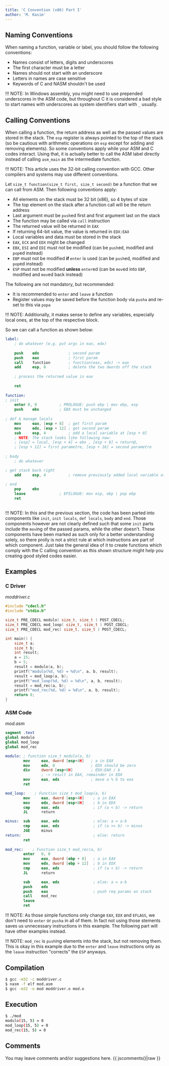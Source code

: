 ```yaml
---
title: 'C Convention (x86) Part I'
author: 'M. Kasim'
---
```


## Naming Conventions
When naming a function, variable or label, you should follow the following conventions:
* Names consist of letters, digits and underscores
* The first character must be a letter
* Names should not start with an underscore
* Letters in names are case sensitive
* Keywords of C and NASM shouldn't be used

!!! NOTE: In Windows assembly, you might need to use prepended underscores in the ASM code, but throughout C it is considered a bad style to start names with underscores as system identifiers start with `_` usually.


## Calling Conventions
When calling a function, the return address as well as the passed values are stored in the stack. The `esp` register is always pointed to the top of the stack (so be cautious with arithmetic operations on `esp` except for adding and removing elements). So some conventions apply while your ASM and C codes interact. Using that, it is actually better to call the ASM label directly instead of calling `asm_main` as the intermediate function.

!!! NOTE: This article uses the 32-bit calling convention with GCC. Other compilers and systems may use different conventions.


Let `size_t function(size_t first, size_t second)` be a function that we can call from ASM. Then following conventions apply:

*  All elements on the stack must be 32 bit (x86), so 4 bytes of size
*  The top element on the stack after a function call will be the return address
*  Last argument must be `push`ed first and first argument last on the stack
*  The function may be called via `call` instruction
*  The returned value will be returned in `EAX`
*  If returning 64-bit value, the value is returned in `EDX:EAX`
*  Local variables and data must be stored in the stack
*  `EAX`, `ECX` and `EDX` might be changed
*  `EBX`, `ESI` and `EDI` must not be modified (can be `push`ed, modified and `pop`ed instead)
*  `EBP` must not be modified <b>if </b>`enter` is used (can be `push`ed, modified and `pop`ed instead)
*  `ESP` must not be modified <b>unless </b>`enter`ed (can be `mov`ed into `EBP`, modified and `mov`ed back instead)

The following are not mandatory, but recommended:

*  It is recommended to `enter` and `leave` a function
*  Register values may be saved before the function body via `pusha` and re-set to this via `popa`

!!! NOTE: Additionally, it makes sense to define any variables, especially local ones, at the top of the respective block.

So we can call a function as shown below:

```NASM
label:
    ; do whatever (e.g. put args in eax, edx)
    
    push	edx				; second param
    push	eax				; first param
    call	function		; function(eax, edx) -> eax
    add		esp, 8  		; delete the two dwords off the stack
    
    ; process the returned value in eax
    
    ret
    
function:
; init
	enter 0, 0			; PROLOGUE: push ebp \ mov ebp, esp
    push	ebx			; EBX must be unchanged
    
; def & manage locals
    mov		eax, [esp + 8]	; get first param
    mov		edx, [esp + 12]	; get second param
    sub		esp, 4			; add a local variable at [esp + 0]
    ; NOTE: The stack looks like following now:
    ; [esp] = local, [esp + 4] = ebx , [esp + 8] = return@,
    ; [esp + 12] = first parametre, [esp + 16] = second parametre
  
; body
   	; do whatever

; get stack back right
    add		esp, 4			; remove previously added local variable at [esp + 0]
    
; end
    pop		ebx
    leave				; EPILOGUE: mov esp, ebp \ pop ebp
    ret
    
```

!!! NOTE: In this and the previous section, the code has been parted into components like `init`, `init locals`, `def locals`, `body` and `end`. Those components however are not clearly defined such that some `init` parts include the `mov`ing of the passed params, while the other doesn't. These components have been marked as such only for a better understanding solely, so there prolly is not a strict rule at which instructions are part of which component. Just take the general idea of it to create functions which comply with the C calling convention as this shown structure might help you creating good styled codes easier.


## Examples

### C Driver
_moddriver.c_
```C
#include "cdecl.h"
#include "stdio.h"

size_t PRE_CDECL modulo( size_t, size_t ) POST_CDECL;
size_t PRE_CDECL mod_loop( size_t, size_t ) POST_CDECL;
size_t PRE_CDECL mod_rec( size_t, size_t ) POST_CDECL;

int main() {
    size_t a;
    size_t b;
    int result;
    a = 15;
    b = 5;
    result = modulo(a, b);
    printf("modulo(%d, %d) = %d\n", a, b, result);
    result = mod_loop(a, b);
    printf("mod_loop(%d, %d) = %d\n", a, b, result);
    result = mod_rec(a, b);
    printf("mod_rec(%d, %d) = %d\n", a, b, result);
    return 0;
}
```

### ASM Code
_mod.asm_
```nasm
segment .text
global modulo
global mod_loop
global mod_rec

modulo: ; function size_t modulo(a, b)
        mov     eax, dword [esp+4H]   ; a in EAX
        mov     edx, 0                ; EDX should be zero
        div     dword [esp+8H]        ; EDX:EAX / b 
        		; -> result in EAX, remainder in EDX
        mov     eax, edx              ; move a % b to eax
        ret

mod_loop:    ; Function size_t mod_loop(a, b)
        mov     eax, dword [esp+4H]    ; a in EAX
        mov     edx, dword [esp+8H]    ; b in EDX
        cmp     eax, edx               ; if (a < b) -> return
        JL      return

minus:  sub     eax, edx               ; else: a = a-b
        cmp     eax, edx               ; if (a >= b) -> minus
        JGE     minus
return:                                ; else: return
        ret
        
mod_rec:    ; Function size_t mod_rec(a, b)
		enter	0, 0
        mov     eax, dword [ebp + 8]   ; a in EAX
        mov     edx, dword [ebp + 12]  ; b in EDX
        cmp     eax, edx               ; if (a < b) -> return
        JL      return

		sub		eax, edx               ; else: a = a-b
        push	edx
        push	eax					   ; push req params on stack
        call	mod_rec
        leave
        ret
```
!!! NOTE: As those simple functions only change `EAX`, `EDX` and `EFLAGS`, we don't need to `enter` or `pusha` in all of them. In fact not using those stements saves us unnecessary instructions in this example. The following part will have other examples instead.

!!! NOTE: `mod_rec` is `push`ing elements into the stack, but not removing them. This is okay in this example due to the `enter` and `leave` instructions only as the `leave` instruction "corrects" the `ESP` anyways.

## Compilation
```sh
$ gcc -m32 -c moddriver.c
$ nasm -f elf mod.asm
$ gcc -m32 -o mod moddriver.o mod.o
```

## Execution
```sh
$ ./mod
modulo(15, 5) = 0
mod_loop(15, 5) = 0
mod_rec(15, 5) = 0
```


## Comments
You may leave comments and/or suggestions here.
{{ jscomments()|raw }}